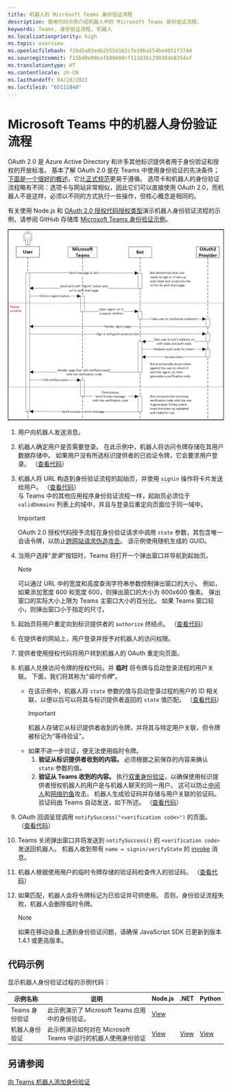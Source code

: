 ```yaml
---
title: 机器人的 Microsoft Teams 身份验证流程
description: 使用代码示例介绍机器人中的 Microsoft Teams 身份验证流程。
keywords: Teams, 身份验证流程, 机器人
ms.localizationpriority: high
ms.topic: overview
ms.openlocfilehash: f18d5a03ed62b55d162c7e10ba1546e4051f3744
ms.sourcegitcommit: f15bd0e90eafb00e00cf11183b129038de8354af
ms.translationtype: HT
ms.contentlocale: zh-CN
ms.lasthandoff: 04/28/2022
ms.locfileid: "65111848"
---
```

# <a name="authentication-flow-for-bots-in-microsoft-teams"></a>Microsoft Teams 中的机器人身份验证流程

OAuth 2.0 是 Azure Active Directory 和许多其他标识提供者用于身份验证和授权的开放标准。 基本了解 OAuth 2.0 是在 Teams 中使用身份验证的先决条件；[下面是一个很好的概述](https://aaronparecki.com/oauth-2-simplified/)，它比[正式规范](https://oauth.net/2/)更易于遵循。 选项卡和机器人的身份验证流程略有不同：选项卡与网站非常相似，因此它们可以直接使用 OAuth 2.0，而机器人不是这样，必须以不同的方式执行一些操作，但核心概念是相同的。

有关使用 Node.js 和 [OAuth 2.0 授权代码授权类型](https://oauth.net/2/grant-types/authorization-code/)演示机器人身份验证流程的示例，请参阅 GitHub 存储库 [Microsoft Teams 身份验证示例](https://github.com/OfficeDev/Microsoft-Teams-Samples/tree/main/samples/app-auth/nodejs)。

![机器人身份验证序列图](../../../assets/images/authentication/bot_auth_sequence_diagram.png)

1. 用户向机器人发送消息。
2. 机器人确定用户是否需要登录。
   在此示例中，机器人将访问令牌存储在其用户数据存储中。 如果用户没有所选标识提供者的已验证令牌，它会要求用户登录。 （[查看代码](https://github.com/OfficeDev/microsoft-teams-sample-auth-node/blob/469952a26d618dbf884a3be53c7d921cc580b1e2/src/utils/AuthenticationUtils.ts#L58-L76)）
3. 机器人将 URL 构造到身份验证流程的起始页，并使用 `signin` 操作将卡片发送给用户。 （[查看代码](https://github.com/OfficeDev/microsoft-teams-sample-auth-node/blob/469952a26d618dbf884a3be53c7d921cc580b1e2/src/dialogs/BaseIdentityDialog.ts#L160-L190)）</br>
    与 Teams 中的其他应用程序身份验证流程一样，起始页必须位于 `validDomains` 列表上的域中，并且与登录后重定向页面位于同一域中。
    > [!IMPORTANT]
    > OAuth 2.0 授权代码授予流程在身份验证请求中调用 `state` 参数，其包含唯一会话令牌，以防止[跨网站请求伪造攻击](https://en.wikipedia.org/wiki/Cross-site_request_forgery)。 该示例使用随机生成的 GUID。
4. 当用户选择“*登录*”按钮时，Teams 将打开一个弹出窗口并导航到起始页。
   > [!NOTE]
   > 可以通过 URL 中的宽度和高度查询字符串参数控制弹出窗口的大小。 例如，如果添加宽度 600 和宽度 600，则弹出窗口的大小为 600x600 像素。 弹出窗口的实际大小上限为 Teams 主窗口大小的百分比。 如果 Teams 窗口较小，则弹出窗口小于指定的尺寸。

5. 起始页将用户重定向到标识提供者的 `authorize` 终结点。 （[查看代码](https://github.com/OfficeDev/microsoft-teams-sample-auth-node/blob/469952a26d618dbf884a3be53c7d921cc580b1e2/public/html/auth-start.html#L51-L56)）
6. 在提供者的网站上，用户登录并授予对机器人的访问权限。
7. 提供者使用授权代码将用户转到机器人的 OAuth 重定向页面。
8. 机器人兑换访问令牌的授权代码，并 **临时** 将令牌与启动登录流程的用户关联。 下面，我们将其称为“*临时令牌*”。
    * 在该示例中，机器人将 `state` 参数的值与启动登录过程的用户的 ID 相关联，以便以后可以将其与标识提供者返回的 `state` 值匹配。 （[查看代码](https://github.com/OfficeDev/microsoft-teams-sample-auth-node/blob/469952a26d618dbf884a3be53c7d921cc580b1e2/src/AuthBot.ts#L70-L99)）
      > [!IMPORTANT]
      > 机器人存储它从标识提供者收到的令牌，并将其与特定用户关联，但令牌被标记为“等待验证”。
    * 如果不进一步验证，便无法使用临时令牌。
      1. **验证从标识提供者收到的内容。** 必须根据之前保存的内容来确认 `state` 参数的值。
      1. **验证从 Teams 收到的内容。** 执行[双重身份验证](https://en.wikipedia.org/wiki/Man-in-the-middle_attack)，以确保使用标识提供者授权机器人的用户是与机器人聊天的同一用户。 这可以防止[中间人](https://en.wikipedia.org/wiki/Man-in-the-middle_attack)和[网络钓鱼](https://en.wikipedia.org/wiki/Phishing)攻击。 机器人生成验证码并存储与用户关联的验证码。 验证码由 Teams 自动发送，如下所述。 （[查看代码](https://github.com/OfficeDev/microsoft-teams-sample-auth-node/blob/469952a26d618dbf884a3be53c7d921cc580b1e2/src/AuthBot.ts#L100-L113)）
9. OAuth 回调呈现调用 `notifySuccess("<verification code>")` 的页面。 （[查看代码](https://github.com/OfficeDev/microsoft-teams-sample-auth-node/blob/master/src/views/oauth-callback-success.hbs)）
10. Teams 关闭弹出窗口并将发送到 `notifySuccess()` 的 `<verification code>` 发送回机器人。 机器人收到带有 `name = signin/verifyState` 的 [invoke](/bot-framework/dotnet/bot-builder-dotnet-activities#invoke) 消息。
11. 机器人根据使用用户的临时令牌存储的验证码检查传入的验证码。 （[查看代码](https://github.com/OfficeDev/microsoft-teams-sample-auth-node/blob/469952a26d618dbf884a3be53c7d921cc580b1e2/src/dialogs/BaseIdentityDialog.ts#L127-L140)）
12. 如果匹配，机器人会将令牌标记为已验证并可供使用。 否则，身份验证流程失败，机器人会删除临时令牌。

    > [!NOTE]
    > 如果在移动设备上遇到身份验证问题，请确保 JavaScript SDK 已更新到版本 1.4.1 或更高版本。

## <a name="code-sample"></a>代码示例

显示机器人身份验证过程的示例代码：

| **示例名称** | **说明** | **Node.js** | **.NET** | **Python** |
|-----------------|----------------|--------------|----------|-----------|
| Teams 身份验证 | 此示例演示了 Microsoft Teams 应用中的身份验证。 | [View](https://github.com/OfficeDev/microsoft-teams-sample-auth-node) | | |
| 机器人身份验证 | 此示例演示如何对在 Microsoft Teams 中运行的机器人使用身份验证 | [View](https://github.com/microsoft/BotBuilder-Samples/tree/main/samples/javascript_nodejs/46.teams-auth) | [View](https://github.com/microsoft/BotBuilder-Samples/tree/main/samples/csharp_dotnetcore/46.teams-auth) | [View](https://github.com/microsoft/BotBuilder-Samples/tree/main/samples/python/46.teams-auth)

## <a name="see-also"></a>另请参阅

[向 Teams 机器人添加身份验证](add-authentication.md)
